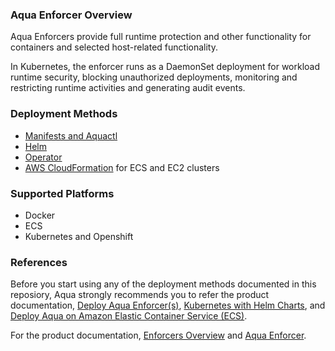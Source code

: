### Aqua Enforcer Overview

Aqua Enforcers provide full runtime protection and other functionality for containers and selected host-related functionality.

In Kubernetes, the enforcer runs as a DaemonSet deployment for workload runtime security, blocking unauthorized deployments, monitoring and restricting runtime activities and generating audit events.

### Deployment Methods
* [Manifests and Aquactl](https://github.com/KoppulaRajender/deployments/tree/6.5_dev/enforcers/aqua_enforcer/kubenetes_and_openshift/manifests)
* [Helm](https://github.com/KoppulaRajender/deployments/tree/6.5_dev/enforcers/aqua_enforcer/kubenetes_and_openshift/helm)
* [Operator](https://github.com/KoppulaRajender/deployments/tree/6.5_dev/enforcers/aqua_enforcer/kubenetes_and_openshift/operator)
* [AWS CloudFormation](https://github.com/KoppulaRajender/deployments/tree/6.5_dev/enforcers/aqua_enforcer/ecs/cloudformation) for ECS and EC2 clusters 

### Supported Platforms
* Docker
* ECS
* Kubernetes and Openshift

### References
Before you start using any of the deployment methods documented in this reposiory, Aqua strongly recommends you to refer the product documentation, [Deploy Aqua Enforcer(s)](https://docs.aquasec.com/docs/deploy-k8s-aqua-enforcers), [Kubernetes with Helm Charts](https://docs.aquasec.com/docs/kubernetes-with-helm#section-step-4-deploy-the-aqua-enforcer), and [Deploy Aqua on Amazon Elastic Container Service (ECS)](https://docs.aquasec.com/docs/amazon-elastic-container-service-ecs#section-step-2-deploy-aqua-enforcers).

For the product documentation, [Enforcers Overview](https://docs.aquasec.com/docs/enforcers-overview#section-aqua-enforcers) and [Aqua Enforcer](https://docs.aquasec.com/docs/aqua-enforcer).